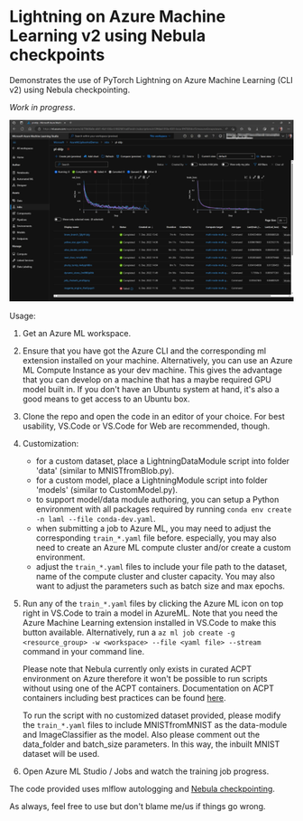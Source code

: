 # Lightning on Azure Machine Learning v2 using Nebula checkpoints

Demonstrates the use of PyTorch Lightning on Azure Machine Learning (CLI v2) using Nebula checkpointing. 

*Work in progress*.

![Azure ML Screenshot](./repo/media/aml-screenshot.png)

Usage:

1. Get an Azure ML workspace.

2. Ensure that you have got the Azure CLI and the corresponding ml extension installed on your machine. Alternatively,
   you can use an Azure ML Compute Instance as your dev machine. This gives the advantage that you can develop on a
   machine that has a maybe required GPU model built in. If you don't have an Ubuntu system at hand, it's also a good
   means to get access to an Ubuntu box.

3. Clone the repo and open the code in an editor of your choice. For best usability, VS.Code or VS.Code for Web are
   recommended, though.

4. Customization:
   - for a custom dataset, place a LightningDataModule script into folder 'data' (similar to MNISTfromBlob.py).
   - for a custom model, place a LightningModule script into folder 'models' (similar to CustomModel.py).
   - to support model/data module authoring, you can setup a Python environment with all packages required by running
     `conda env create -n laml --file conda-dev.yaml`.
   - when submitting a job to Azure ML, you may need to adjust the corresponding `train_*.yaml` file before. especially,
     you may also need to create an Azure ML compute cluster and/or create a custom environment.
   - adjust the `train_*.yaml` files to include your file path to the dataset, name of the compute cluster and cluster capacity. You may also want to adjust the parameters such as batch size and max epochs.

5. Run any of the `train_*.yaml` files by clicking the Azure ML icon on top right in VS.Code to train a model in AzureML. Note that you
   need the Azure Machine Learning extension installed in VS.Code to make this button available. Alternatively, run a
   `az ml job create -g <resource_group> -w <workspace> --file <yaml file> --stream` command in your command line. 
   
   Please note that Nebula currently only exists in curated ACPT environment on Azure therefore it won't be possible to run scripts without
   using one of the ACPT containers. Documentation on ACPT containers including best practices can be found [here](https://github.com/Azure/azureml-examples/blob/main/best-practices/largescale-deep-learning/Environment/ACPT.md).

   To run the script with no customized dataset provided, please modify the `train_*.yaml` files to include MNISTfromMNIST as the data-module and ImageClassifier as the model. Also please comment out the data_folder and batch_size parameters. In this way, the inbuilt MNIST dataset will be used.

7. Open Azure ML Studio / Jobs and watch the training job progress.

The code provided uses mlflow autologging and [Nebula checkpointing](https://github.com/MicrosoftDocs/azure-docs/blob/main/articles/machine-learning/reference-checkpoint-performance-for-large-models.md).

As always, feel free to use but don't blame me/us if things go wrong. 
